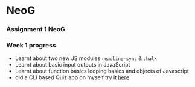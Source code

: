 # NeoG

### Assignment 1 NeoG

### Week 1 progress.

  - Learnt about two new JS modules ```readline-sync``` & ```chalk```
  - Learnt about basic input outputs in JavaScript
  - Learnt about function basics looping basics and objects of Javascript
  - did a CLI based Quiz app on myself try it [here](https://repl.it/@pranikz/Assignment-1?embed=1&output=1#index.js)
